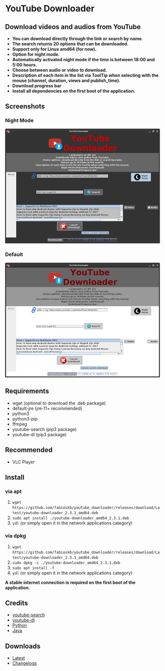 # YouTube Downloader

## Download videos and audios from YouTube

* **You can download directly through the link or search by name.**
* **The search returns 20 options that can be downloaded.**
* **Support only for Linux amd64 (for now).**
* **Option for night mode.**
* **Automatically activated night mode if the time is between 18:00 and 5:00 hours.**
* **Choose between audio or video to download.**
* **Description of each item in the list via ToolTip when selecting with the mouse (channel, duration, views and publish_time).**
* **Download progress bar**
* **Install all dependencies on the first boot of the application.**

## Screenshots

### Night Mode

![ydlNightMode](./screenshots/youtube_downloader_night_mode.png "Night Mode YouTube Downloader")

### Default

![ydl](./screenshots/youtube_downloader.png "Default YouTube Downloader")

## Requirements

* wget (optional to download the .deb package)
* default-jre (jre-11+ recommended)
* python3
* python3-pip
* ffmpeg
* youtube-search (pip3 package)
* youtube-dl (pip3 package)

## Recommended

* VLC Player

## Install

### via apt

1. `wget https://github.com/fabioskb/youtube_downloader/releases/download/Latest/youtube-downloader_2.3.1_amd64.deb`
2. `sudo apt install ./youtube-downloader_amd64_2.3.1.deb`
3. `ydl` (or simply open it in the network applications category)

### via dpkg

1. `wget https://github.com/fabioskb/youtube_downloader/releases/download/Latest/youtube-downloader_2.3.1_amd64.deb`
2. `sudo dpkg -i ./youtube-downloader_amd64_2.3.1.deb`
3. `sudo apt install -f`
4. `ydl` (or simply open it in the network applications category)

**A stable internet connection is required on the first boot of the application.**

## Credits

* [youtube-search](https://pypi.org/project/youtube-search/ "Python function for searching for youtube videos to avoid using their heavily rate-limited API")
* [youtube-dl](https://pypi.org/project/youtube_dl/ "Command-line program to download videos from YouTube.com and other video sites")
* [Python](https://www.python.org/ "Python site")
* [Java](https://www.java.com "Java site")

## Downloads

* <a href="https://github.com/fabioskb/youtube_downloader/releases/Latest">Latest</a>
* <a href="https://github.com/fabioskb/changes/blob/main/youdl.md">Changelogs</a>
